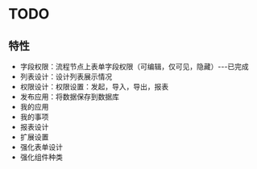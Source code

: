 # TODO

## 特性

* 字段权限：流程节点上表单字段权限（可编辑，仅可见，隐藏）---已完成
* 列表设计：设计列表展示情况
* 权限设计：权限设置：发起，导入，导出，报表
* 发布应用：将数据保存到数据库
* 我的应用
* 我的事项
* 报表设计
* 扩展设置
* 强化表单设计
* 强化组件种类
